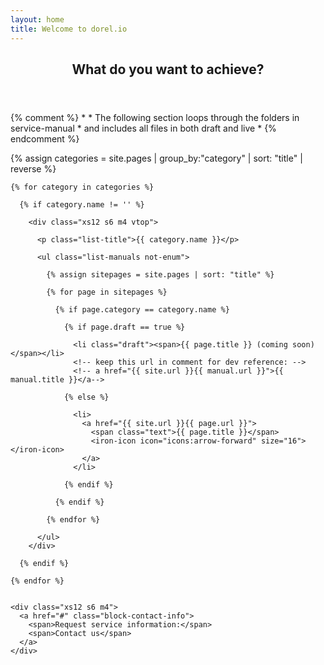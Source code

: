 ```yaml
---
layout: home
title: Welcome to dorel.io
---
```


<div class="page">

  <iron-grid>
    <header class="page-header xs12">
      <h2 class="type-ui-secondary">What do you want to achieve?</h2>
    </header>
  </iron-grid>

  {% comment %}
      *
      * The following section loops through the folders in service-manual
      * and includes all files in both draft and live
      *
  {% endcomment %}

  {% assign categories = site.pages | group_by:"category" | sort: "title" | reverse %}

  <!--ul class="list-manuals not-enum"-->
  <iron-grid>

    {% for category in categories %}

      {% if category.name != '' %}

        <div class="xs12 s6 m4 vtop">

          <p class="list-title">{{ category.name }}</p>

          <ul class="list-manuals not-enum">

            {% assign sitepages = site.pages | sort: "title" %}

            {% for page in sitepages %}

              {% if page.category == category.name %}

                {% if page.draft == true %}

                  <li class="draft"><span>{{ page.title }} (coming soon)</span></li>
                  <!-- keep this url in comment for dev reference: -->
                  <!-- a href="{{ site.url }}{{ manual.url }}">{{ manual.title }}</a-->

                {% else %}

                  <li>
                    <a href="{{ site.url }}{{ page.url }}">
                      <span class="text">{{ page.title }}</span>
                      <iron-icon icon="icons:arrow-forward" size="16"></iron-icon>
                    </a>
                  </li>

                {% endif %}

              {% endif %}

            {% endfor %}

          </ul>
        </div>

      {% endif %}

    {% endfor %}

    
    <div class="xs12 s6 m4">
      <a href="#" class="block-contact-info">
        <span>Request service information:</span>
        <span>Contact us</span>
      </a>
    </div>

  </iron-grid>
  <!--/ul-->

</div>

